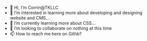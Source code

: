- 👋 Hi, I’m Corrin@TKLLC
- 👀 I’m interested in learning more about developing and designing website and CMS...
- 🌱 I’m currently learning more about CSS...
- 💞️ I’m looking to collaborate on nothing at this time
- 📫 How to reach me here on Githb?

<!---
TKLLC/TKLLC is a ✨ special ✨ repository because its `README.md` (this file) appears on your GitHub profile.
You can click the Preview link to take a look at your changes.
--->
